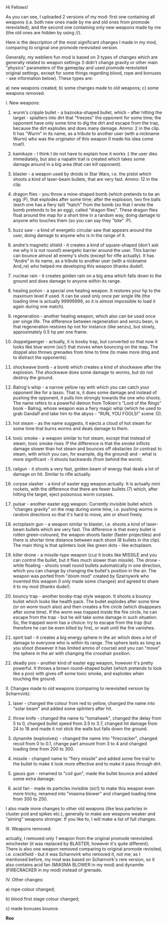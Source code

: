 Hi Fellows!

As you can see, I uploaded 2 versions of my mod: first one containing all weapons (i.e. both new ones made by me and old ones from promode rerevisited), and the second one containing only new weapons made by me (the old ones are hidden by using //). 

Here is the description of the most significant changes I made in my mod, comparing to original one promode rerevisited version.

Generally, my webliero fun mod is based on 3 types of changes which are generally related to weapon settings (I didn't change gravity or other main "physics" parameters of the gameplay and used promode rerevisited original settings, except for some things regarding blood, rope and bonuses - see information below). These types are:

a) new weapons created;
b) some changes made to old weapons;
c) some weapons removed.

I. New weapons:

1) wurm's cripple bullet - a bazooka-shaped bullet, which - after hitting the target - splatters into dirt that "freezes" the opponent for some time; the opponent have only some time to dig the dirt and escape from the trap, because the dirt explodes and does many damage. Ammo: 2 in the clip. It has "Wurm" in its name, as a tribute to another user (with a nickname Wurm) who was the originator of this weapon (I made his idea come true!).

2) kamikaze - I think I do not have to explain how it works :) the user dies immediately, but also a napalm trail is created which takes some damage around in a big area (that can kill opponent).

3) blaster - a weapon used by droids in Star Wars, i.e. the pistol which shoots a kind of laser-beam bullets, that are very fast. Ammo: 12 in the clip.

4) dragon flies - you throw a mine-shaped bomb (which pretends to be an egg :P), that explodes after some time; after the explosion, two fire balls (each one has a fiery tail) "hatch" from the bomb (so that I wrote the bomb pretends to be an egg), called "dragon flies". These dragon flies float around the map for a short time in a random way, doing damage to anyone who touches them (so you can say they "bite" :P).

5) buzz saw - a kind of energetic circular saw that appears around the user, doing damage to anyone who is in the range of it.

6) andre's magnetic shield - it creates a kind of square-shaped (don't ask me why it is not round!) energetic barrier around the user. This barrier can bounce almost all enemy's shots (except for rifle actually). It has "Andre" in its name, as a tribute to another user (with a nickname And_re) who helped me developing this weapon (thanks dude!).

7) nuclear rain - it creates golden rain on a big area which falls down to the ground and does damage to anyone within its range.

8) healing potion - a special one healing weapon. It restores your hp to the maximum level if used. It can be used only once per single life (the loading time is actually 99999999, so it is almost impossible to load it again during one match).

9) regeneration - another healing weapon, which also can be used once per singe life. The difference between regeneration and senzu bean, is that regeneration restores hp not for instance (like senzu), but slowly, approximately 0.5 hp per one frame.

10) doppelgaenger - actually, it is booby trap, but converted so that now it looks like blue worm (sic!) that moves when bouncing on the map. The doppel also throws grenades from time to time (to make more dmg and to distract the opponents).

11) shockwave bomb - a bomb which creates a kind of shockwave after the explosion. The shockwave does some damage to worms, but do not destroy the ground.

12) Balrog's whip - a narrow yellow ray with which you can catch your opponent like for a lasso. That is, it does some damage and instead of pushing the opponent, it pulls him strongly towards the one who shoots. The name refers to a powerful demon from Tolkien's "Lord of the Rings" book - Balrog, whose weapon was a fiery magic whip (which he used to grab Gandalf and take him to the abyss - "RUN, YOU FOOLS!" scene :D).

13) hot steam - as the name suggests, it ejects a cloud of hot steam for some time that burns worms and deals damage to them.

14) toxic smoke - a weapon similar to hot steam, except that instead of steam, toxic smoke rises :P the difference is that the smoke inflicts damage slower than hot steam and bounces off obstacles (in contrast to steam, with which you can, for example, dig the ground) and - what is more significant - it shoots backwards (from behind the worm).

15) railgun - it shoots a very fast, golden beam of energy that deals a lot of damage on hit. Similar to rifle actually.

16) corpse slasher - a kind of easter egg weapon actually. It is actually mini rockets, with the difference that there are fewer bullets (7) which, after hitting the target, eject poisonous worm corpses.

17) pulsar - another easter egg weapon. Currently invisible bullet which "changes gravity" on the map during some time, i.e. pushing worms in random directions so that it's hard to move, aim or shoot freely.

18) ectoplasm gun - a weapon similar to blaster, i.e. shoots a kind of laser-beam bullets which are very fast. The difference is that every bullet is rotten green-coloured, the weapon shoots faster (faster projectiles) and there is shorter time distance between each shoot (8 bullets in the clip). The main thing is that splinters look like green dots - like ectoplasm.

19) killer drone - a missile-type weapon (cuz it looks like MISSILE and you can control the bullet, but it flies much slower than missile). The drone - while floating - shoots small round bullets automatically in one direction, which you can change by changing the bullet's position in the air. The weapon was ported from "doom mod" created by Szarnywirk who invented this weapon (I only made some changes) and agreed to share it to my mod (thanks dude!).

20) bouncy trap - another booby-trap style weapon. It shoots a bouncy bullet which looks like health pack. The bullet explodes after some time (or on worm touch also) and then creates a fire circle (which disappears after some time). If the worm was trapped inside the fire circle, he can escape from the trap - but he will take some damage in such situation. So, the trapped worm has a choice: try to escape from the trap (but therefore he can be even killed by fire), or wait until the fire vanishes.

21) spirit ball - it creates a big energy sphere in the air which does a lot of damage to everyone who is within its range. The sphere lasts as long as you shoot (however it has limited ammo of course) and you can "move" the sphere in the air with changing the crosshair position.

22) deadly poo - another kind of easter egg weapon, however it's pretty powerful. It throws a brown round-shaped bullet (which pretends to look like a poo) with gives off some toxic smoke, and explodes when touching the ground.

II. Changes made to old weapons (comparing to rerevisited version by Scharnvirk):

1) laser - changed the colour from red to yellow, changed the name into "solar beam" and added some splinters after hit.

2) throw knife - changed the name to "tomahawk", changed the delay from 5 to 0, changed bullet speed from 3.5 to 3.7, changed hit damage from 24 to 18 and made it not stick the walls but falls down the ground.

3) dynamite (explosives) - changed the name into "firecracker", changed recoil from 0 to 0.1, change part amount from 3 to 4 and changed loading time from 200 to 300.

4) missile - changed name to "fiery missile" and added some fire trail to the bullet to make it look more effective and to make it pass through dirt.

5) gauss gun - renamed to "coil gun",  made the bullet bounce and added some extra damage.

6) acid fan - made its particles invisible (sic!) to make this weapon even more tricky, renamed into "miasma blower" and changed loading time from 300 to 250.

I also made more changes to other old weapons (like less particles in cluster pod and spikes etc.), generally to make aoe weapons weaker and "aiming" weapons stronger. If you like to, I will make a list of full changes.

III. Weapons removed:

actually, I removed only 1 weapon from the original promode rerevisited: winchester (it was replaced by BLASTER, however it's quite different). There is also one weapon removed comparing to original promode revisited, i.e. crackfield - but it was Scharnvirk who removed it, not me; as I mentioned before, my mod was based on Scharnvirk's rere version, so it also contains acid fan (MIASMA BLOWER in my mod) and dynamite (FIRECRACKER in my mod) instead of grenade.

IV. Other changes:

a) rope colour changed;

b) blood first stage colour changed;

c) made bonuses bounce.

**Roo**
